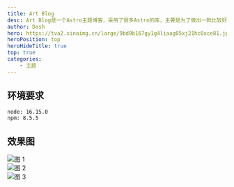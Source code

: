 ```yaml
---
title: Art Blog
desc: Art Blog是一个Astro主题博客，采用了很多Astro的库，主要是为了做出一款比较好看的技术类博客，目前暂处于开发阶段。
author: Dash
hero: https://tva2.sinaimg.cn/large/9bd9b167gy1g4liaag05xj21hc0xce81.jpg
heroPosition: top
heroHideTitle: true
top: true
categories: 
    - 主题
---
```

## 环境要求
```
node: 16.15.0
npm: 8.5.5
```


## 效果图

![图 1](/article/ArtBlog_2022-08-28_28-19-45-12.png)  
![图 2](/article/ArtBlog_2022-08-28_28-19-48-53.png)  
![图 3](/article/ArtBlog_2022-08-28_28-19-49-14.png)  

